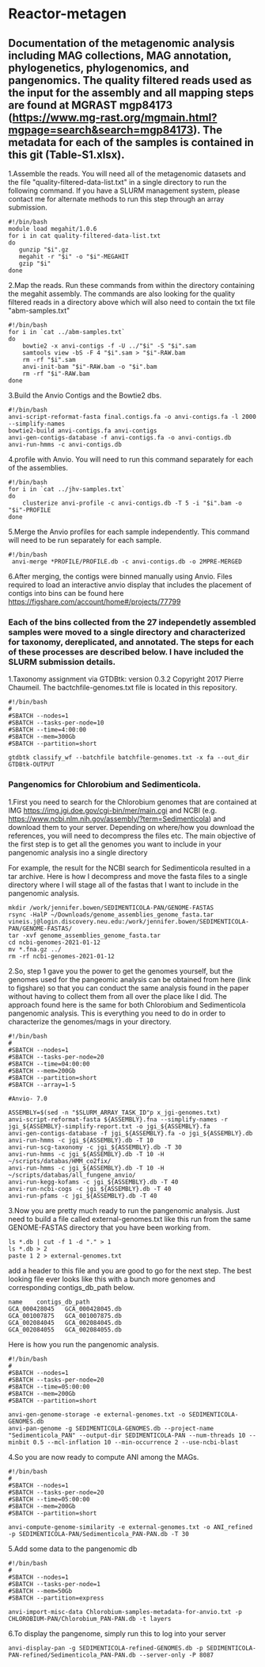 # Reactor-metagen
## Documentation of the metagenomic analysis including MAG collections, MAG annotation, phylogenetics, phylogenomics, and pangenomics. The quality filtered reads used as the input for the assembly and all mapping steps are found at MGRAST mgp84173 (https://www.mg-rast.org/mgmain.html?mgpage=search&search=mgp84173). The metadata for each of the samples is contained in this git (Table-S1.xlsx).

1.Assemble the reads. You will need all of the metagenomic datasets and the file "quality-filtered-data-list.txt" in a single directory to run the following command. If you have a SLURM management system, please contact me for alternate methods to run this step through an array submission.
     
    #!/bin/bash
    module load megahit/1.0.6
    for i in cat quality-filtered-data-list.txt
    do
       gunzip "$i".gz
       megahit -r "$i" -o "$i"-MEGAHIT
       gzip "$i"
    done
    
2.Map the reads. Run these commands from within the directory containing the megahit assembly. The commands are also looking for the quality filtered reads in a directory above which will also need to contain the txt file "abm-samples.txt"
    
    #!/bin/bash
    for i in `cat ../abm-samples.txt`
    do
        bowtie2 -x anvi-contigs -f -U ../"$i" -S "$i".sam
        samtools view -bS -F 4 "$i".sam > "$i"-RAW.bam
        rm -rf "$i".sam
        anvi-init-bam "$i"-RAW.bam -o "$i".bam
        rm -rf "$i"-RAW.bam
    done

3.Build the Anvio Contigs and the Bowtie2 dbs.

    #!/bin/bash
    anvi-script-reformat-fasta final.contigs.fa -o anvi-contigs.fa -l 2000 --simplify-names
    bowtie2-build anvi-contigs.fa anvi-contigs
    anvi-gen-contigs-database -f anvi-contigs.fa -o anvi-contigs.db
    anvi-run-hmms -c anvi-contigs.db
     
4.profile with Anvio. You will need to run this command separately for each of the assemblies. 

    #!/bin/bash
    for i in `cat ../jhv-samples.txt`
    do
        clusterize anvi-profile -c anvi-contigs.db -T 5 -i "$i".bam -o "$i"-PROFILE
    done  
    
5.Merge the Anvio profiles for each sample independently. This command will need to be run separately for each sample.  

    #!/bin/bash
     anvi-merge *PROFILE/PROFILE.db -c anvi-contigs.db -o 2MPRE-MERGED
     
6.After merging, the contigs were binned manually using Anvio. Files required to load an interactive anvio display that includes the placement of contigs into bins can be found here https://figshare.com/account/home#/projects/77799

### Each of the bins collected from the 27 independetly assembled samples were moved to a single directory and characterized for taxonomy, dereplicated, and annotated. The steps for each of these processes are described below. I have included the SLURM submission details.

1.Taxonomy assignment via GTDBtk: version 0.3.2 Copyright 2017 Pierre Chaumeil. The bactchfile-genomes.txt file is located in this repository. 

    #!/bin/bash
    #
    #SBATCH --nodes=1
    #SBATCH --tasks-per-node=10
    #SBATCH --time=4:00:00
    #SBATCH --mem=300Gb
    #SBATCH --partition=short

    gtdbtk classify_wf --batchfile batchfile-genomes.txt -x fa --out_dir GTDBtk-OUTPUT
    
### Pangenomics for Chlorobium and Sedimenticola.

1.First you need to search for the Chlorobium genomes that are contained at IMG https://img.jgi.doe.gov/cgi-bin/mer/main.cgi and NCBI (e.g. https://www.ncbi.nlm.nih.gov/assembly/?term=Sedimenticola)
and download them to your server. Depending on where/how you download the references, you will need to decompress the files etc. The main objective of the first step is to get all the genomes you want to include in your pangenomic analysis ino a single directory

For example, the result for the NCBI search for Sedimenticola resulted in a tar archive. Here is how I decompress and move the fasta files to a single directory where I will stage all of the fastas that I want to include in the pangenomic analysis.

    mkdir /work/jennifer.bowen/SEDIMENTICOLA-PAN/GENOME-FASTAS
    rsync -HalP ~/Downloads/genome_assemblies_genome_fasta.tar vineis.j@login.discovery.neu.edu:/work/jennifer.bowen/SEDIMENTICOLA-PAN/GENOME-FASTAS/
    tar -xvf genome_assemblies_genome_fasta.tar
    cd ncbi-genomes-2021-01-12
    mv *.fna.gz ../
    rm -rf ncbi-genomes-2021-01-12
    
2.So, step 1 gave you the power to get the genomes yourself, but the genomes used for the pangeomic analysis can be obtained from here (link to figshare) so that you can conduct the same analysis found in the paper without having to collect them from all over the place like I did. The approach found here is the same for both Chlorobium and Sedimenticola pangenomic analysis. This is everything you need to do in order to characterize the genomes/mags in your directory.

    #!/bin/bash
    #
    #SBATCH --nodes=1
    #SBATCH --tasks-per-node=20
    #SBATCH --time=04:00:00
    #SBATCH --mem=200Gb
    #SBATCH --partition=short
    #SBATCH --array=1-5

    #Anvio- 7.0

    ASSEMBLY=$(sed -n "$SLURM_ARRAY_TASK_ID"p x_jgi-genomes.txt)
    anvi-script-reformat-fasta ${ASSEMBLY}.fna --simplify-names -r jgi_${ASSEMBLY}-simplify-report.txt -o jgi_${ASSEMBLY}.fa
    anvi-gen-contigs-database -f jgi_${ASSEMBLY}.fa -o jgi_${ASSEMBLY}.db
    anvi-run-hmms -c jgi_${ASSEMBLY}.db -T 10
    anvi-run-scg-taxonomy -c jgi_${ASSEMBLY}.db -T 30
    anvi-run-hmms -c jgi_${ASSEMBLY}.db -T 10 -H ~/scripts/databas/HMM_co2fix/
    anvi-run-hmms -c jgi_${ASSEMBLY}.db -T 10 -H ~/scripts/databas/all_fungene_anvio/
    anvi-run-kegg-kofams -c jgi_${ASSEMBLY}.db -T 40
    anvi-run-ncbi-cogs -c jgi_${ASSEMBLY}.db -T 40
    anvi-run-pfams -c jgi_${ASSEMBLY}.db -T 40
    
3.Now you are pretty much ready to run the pangenomic analysis. Just need to build a file called external-genomes.txt like this
run from the same GENOME-FASTAS directory that you have been working from.

    ls *.db | cut -f 1 -d "." > 1
    ls *.db > 2
    paste 1 2 > external-genomes.txt
    
add a header to this file and you are good to go for the next step.  The best looking file ever looks like this with a bunch more genomes and corresponding contigs_db_path below.  

    name    contigs_db_path
    GCA_000428045	GCA_000428045.db
    GCA_001007875	GCA_001007875.db
    GCA_002084045	GCA_002084045.db
    GCA_002084055	GCA_002084055.db

Here is how you run the pangenomic analysis.

    #!/bin/bash
    #
    #SBATCH --nodes=1
    #SBATCH --tasks-per-node=20
    #SBATCH --time=05:00:00
    #SBATCH --mem=200Gb
    #SBATCH --partition=short

    anvi-gen-genome-storage -e external-genomes.txt -o SEDIMENTICOLA-GENOMES.db
    anvi-pan-genome -g SEDIMENTICOLA-GENOMES.db --project-name "Sedimenticola_PAN" --output-dir SEDIMENTICOLA-PAN --num-threads 10 --minbit 0.5 --mcl-inflation 10 --min-occurrence 2 --use-ncbi-blast

4.So you are now ready to compute ANI among the MAGs.

    #!/bin/bash
    #    
    #SBATCH --nodes=1
    #SBATCH --tasks-per-node=20
    #SBATCH --time=05:00:00
    #SBATCH --mem=200Gb
    #SBATCH --partition=short

    anvi-compute-genome-similarity -e external-genomes.txt -o ANI_refined -p SEDIMENTICOLA-PAN/Sedimenticola_PAN-PAN.db -T 30

5.Add some data to the pangenomic db

    #!/bin/bash
    #
    #SBATCH --nodes=1
    #SBATCH --tasks-per-node=1
    #SBATCH --mem=50Gb
    #SBATCH --partition=express

    anvi-import-misc-data Chlorobium-samples-metadata-for-anvio.txt -p CHLOROBIUM-PAN/Chlorobium_PAN-PAN.db -t layers

6.To display the pangenome, simply run this to log into your server

    anvi-display-pan -g SEDIMENTICOLA-refined-GENOMES.db -p SEDIMENTICOLA-PAN-refined/Sedimenticola_PAN-PAN.db --server-only -P 8087


    



